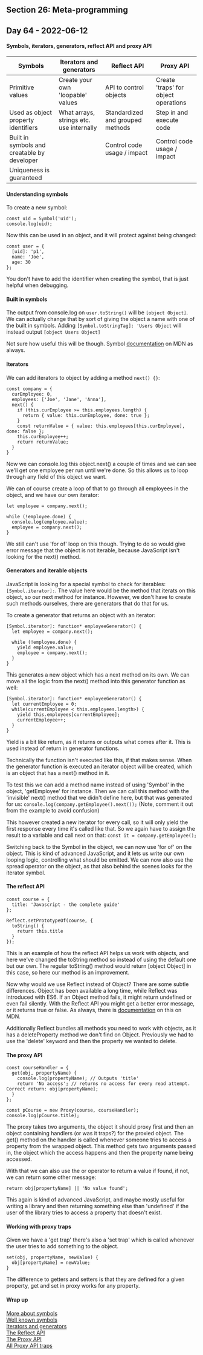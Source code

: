 ## Section 26: Meta-programming

## Day 64 - 2022-06-12

#### <b>Symbols, iterators, generators, reflect API and proxy API</b>

| Symbols                                     | Iterators and generators                 | Reflect API                      | Proxy API                            |
| ------------------------------------------- | ---------------------------------------- | -------------------------------- | ------------------------------------ |
| Primitive values                            | Create your own 'loopable' values        | API to control objects           | Create 'traps' for object operations |
| Used as object property identifiers         | What arrays, strings etc. use internally | Standardized and grouped methods | Step in and execute code             |
| Built in symbols and creatable by developer |                                          | Control code usage / impact      | Control code usage / impact          |
| Uniqueness is guaranteed                    |                                          |                                  |                                      |

#### <b>Understanding symbols</b>

To create a new symbol:

```JS
const uid = Symbol('uid');
console.log(uid);
```

Now this can be used in an object, and it will protect against being changed:

```JS
const user = {
  [uid]: 'p1',
  name: 'Joe',
  age: 30
};
```

You don't have to add the identifier when creating the symbol, that is just helpful when debugging.

#### <b>Built in symbols</b>

The output from console.log on `user.toString()` will be `[object Object]`. We can actually change that by sort of giving the object a name with one of the built in symbols. Adding `[Symbol.toStringTag]: 'Users Object` will instead output `[object Users Object]`

Not sure how useful this will be though. Symbol [documentation](https://developer.mozilla.org/en-US/docs/Web/JavaScript/Reference/Global_Objects/Symbol) on MDN as always.

#### <b>Iterators</b>

We can add iterators to object by adding a method `next() {}`:

```JS
const company = {
  curEmployee: 0,
  employees: ['Joe', 'Jane', 'Anna'],
  next() {
    if (this.curEmployee >= this.employees.length) {
      return { value: this.curEmployee, done: true };
    }
    const returnValue = { value: this.employees[this.curEmployee], done: false };
    this.curEmployee++;
    return returnValue;
  }
}
```

Now we can console.log this object.next() a couple of times and we can see we'll get one employee per run until we're done. So this allows us to loop through any field of this object we want.

We can of course create a loop of that to go through all employees in the object, and we have our own iterator:

```JS
let employee = company.next();

while (!employee.done) {
  console.log(employee.value);
  employee = company.next();
}
```

We still can't use 'for of' loop on this though. Trying to do so would give error message that the object is not iterable, because JavaScript isn't looking for the next() method.

#### <b>Generators and iterable objects</b>

JavaScript is looking for a special symbol to check for iterables: `[Symbol.iterator]:`. The value here would be the method that iterats on this object, so our next method for instance. However, we don't have to create such methods ourselves, there are generators that do that for us.

To create a generator that returns an object with an iterator:

```JS
[Symbol.iterator]: function* employeeGenerator() {
  let employee = company.next();

  while (!employee.done) {
    yield employee.value;
    employee = company.next();
  }
}
```

This generates a new object which has a next method on its own. We can move all the logic from the next() method into this generator function as well:

```JS
[Symbol.iterator]: function* employeeGenerator() {
  let currentEmployee = 0;
  while(curremtEmployee < this.employees.length>) {
    yield this.employees[currentEmployee];
    currentEmployee++;
  }
}
```

Yield is a bit like return, as it returns or outputs what comes after it. This is used instead of return in generator functions.

Technically the function isn't executed like this, if that makes sense. When the generator function is executed an iterator object will be created, which is an object that has a next() method in it.

To test this we can add a method name instead of using 'Symbol' in the object, 'getEmployee' for instance. Then we can call this method with the 'invisible' next() method that we didn't define here, but that was generated for us: `console.log(company.getEmployee().next());` (Note, comment it out from the example to avoid confusion)

This however created a new iterator for every call, so it will only yield the first response every time it's called like that. So we again have to assign the result to a variable and call next on that: `const it = company.getEmployee();`

Switching back to the Symbol in the object, we can now use 'for of' on the object. This is kind of advanced JavaScript, and it lets us write our own looping logic, controlling what should be emitted. We can now also use the spread operator on the object, as that also behind the scenes looks for the iterator symbol.

#### <b>The reflect API</b>

```JS
const course = {
  title: 'Javascript - the complete guide'
};

Reflect.setPrototypeOf(course, {
  toString() {
    return this.title
  }
});
```

This is an example of how the reflect API helps us work with objects, and here we've changed the toString method so instead of using the default one but our own. The regular toString() method would return [object Object] in this case, so here our method is an improvement.

Now why would we use Reflect instead of Object? There are some subtle differences. Object has been available a long time, while Reflect was introduced with ES6. If an Object method fails, it might return undefined or even fail silently. With the Reflect API you might get a better error message, or it returns true or false. As always, there is [documentation](https://developer.mozilla.org/en-US/docs/Web/JavaScript/Reference/Global_Objects/Reflect/Comparing_Reflect_and_Object_methods) on this on MDN.

Additionally Reflect bundles all methods you need to work with objects, as it has a deleteProperty method we don't find on Object. Previously we had to use the 'delete' keyword and then the property we wanted to delete.

#### <b>The proxy API</b>

```JS
const courseHandler = {
  get(obj, propertyName) {
    console.log(propertyName); // Outputs 'title'
    return 'No access'; // returns no access for every read attempt. Correct return: obj[propertyName];
  }
};

const pCourse = new Proxy(course, courseHandler);
console.log(pCourse.title);
```

The proxy takes two arguments, the object it should proxy first and then an object containing handlers (or was it traps?) for the proxied object. The get() method on the handler is called whenever someone tries to access a property from the wrapped object. This method gets two arguments passed in, the object which the access happens and then the property name being accessed.

With that we can also use the or operator to return a value if found, if not, we can return some other message:

```JS
return obj[propertyName] || 'No value found';
```

This again is kind of advanced JavaScript, and maybe mostly useful for writing a library and then returning something else than 'undefined' if the user of the library tries to access a property that doesn't exist.

#### <b>Working with proxy traps</b>

Given we have a 'get trap' there's also a 'set trap' which is called whenever the user tries to add something to the object.

```JS
set(obj, propertyName, newValue) {
  obj[propertyName] = newValue;
}
```

The difference to getters and setters is that they are defined for a given property, get and set in proxy works for any property.

#### <b>Wrap up</b>

[More about symbols](https://developer.mozilla.org/en-US/docs/Web/JavaScript/Reference/Global_Objects/Symbol)<br>
[Well known symbols](https://developer.mozilla.org/en-US/docs/Web/JavaScript/Reference/Global_Objects/Symbol#Well-known_symbols)<br>
[Iterators and generators](https://developer.mozilla.org/en-US/docs/Web/JavaScript/Guide/Iterators_and_Generators)<br>
[The Reflect API](https://developer.mozilla.org/en-US/docs/Web/JavaScript/Reference/Global_Objects/Reflect)<br>
[The Proxy API](https://developer.mozilla.org/en-US/docs/Web/JavaScript/Reference/Global_Objects/Proxy)<br>
[All Proxy API traps](https://developer.mozilla.org/en-US/docs/Web/JavaScript/Reference/Global_Objects/Proxy#A_complete_traps_list_example)
